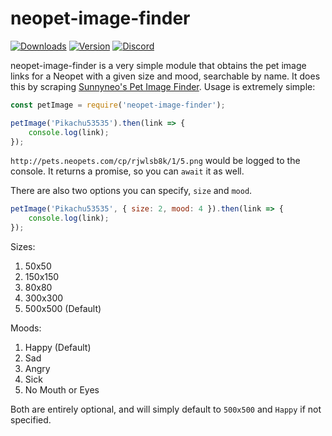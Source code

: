 # neopet-image-finder
[![Downloads](https://img.shields.io/npm/dt/neopet-image-finder.svg?maxAge=3600)](https://www.npmjs.com/package/neopet-image-finder)
[![Version](https://img.shields.io/npm/v/neopet-image-finder.svg?maxAge=3600)](https://www.npmjs.com/package/neopet-image-finder)
[![Discord](https://discordapp.com/api/guilds/252317073814978561/embed.png)](https://discord.gg/fqQF8mc)

neopet-image-finder is a very simple module that obtains the pet image links for a Neopet with a given size and mood, searchable by name. It does this by scraping [Sunnyneo's Pet Image Finder](http://www.sunnyneo.com/petimagefinder.php). Usage is extremely simple:

```js
const petImage = require('neopet-image-finder');

petImage('Pikachu53535').then(link => {
	console.log(link);
});
```

`http://pets.neopets.com/cp/rjwlsb8k/1/5.png` would be logged to the console. It returns a promise, so you can `await` it as well.

There are also two options you can specify, `size` and `mood`.

```js
petImage('Pikachu53535', { size: 2, mood: 4 }).then(link => {
	console.log(link);
});
```

Sizes:
1. 50x50
2. 150x150
3. 80x80
4. 300x300
5. 500x500 (Default)

Moods:
1. Happy (Default)
2. Sad
3. Angry
4. Sick
5. No Mouth or Eyes

Both are entirely optional, and will simply default to `500x500` and `Happy` if not specified.
